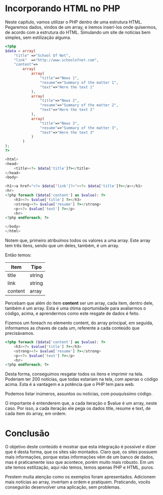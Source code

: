 # Incorporando HTML no PHP

Neste capítulo, vamos utilizar o PHP dentro de uma estrutura HTML. Pegaremos dados, vindos de um array, e  iremos inserí-los onde quisermos, de acordo com a estrutura do HTML. 
Simulando um site de notícias bem simples, sem estilização alguma.

```php
<?php
$data = array(
    "title" =>"School Of Net",
    "link"  =>"http://www.schoolofnet.com",
    "content"=>
        array(
            array(
                "title"=>"News 1",
                "resume"=>"Summary of the matter 1",
                "text"=>"Here the text 1"
            ),
            array(
                "title"=>"News 2",
                "resume"=>"Summary of the matter 2",
                "text"=>"Here the text 2"
            ),
            array(
                "title"=>"News 3",
                "resume"=>"Summary of the matter 3",
                "text"=>"Here the text 3"
            )
        )
);
?>

<html>
<head>
    <title><?= $data['title']?></title>
</head>
<body>

<h1><a href="<?= $data['link']?>"><?= $data['title']?></a></h1>
<hr>
<?php foreach ($data['content'] as $value): ?>
    <h3><?= $value['title'] ?></h3>
    <strong><?= $value['resume'] ?></strong>
    <p><?= $value['text'] ?></p>
    <hr>
<?php endforeach; ?>

</body>
</html>
```

Notem que, primeiro atribuímos todos os valores a uma array. Este array tem três itens, sendo que um deles, também, é um array.

Então temos:

Item | Tipo
------ | ------
title | string
link | string
content | array

Percebam que além do item **content** ser um array, cada item, dentro dele, também é um array. Esta é uma ótima oportunidade para avaliarmos o código, acima, e aprendermos como este resgate de dados é feito.

Fizemos um foreach no elemento content, do array principal, em seguida, informamos as chaves de cada um, referente a cada conteúdo que precisávamos.

```php
<?php foreach ($data['content'] as $value): ?>
    <h3><?= $value['title'] ?></h3>
    <strong><?= $value['resume'] ?></strong>
    <p><?= $value['text'] ?></p>
    <hr>
<?php endforeach; ?>
```

Desta forma, conseguimos resgatar todos os itens e imprimir na tela. Poderiam ter 200 notícias, que todas estariam na tela, com apenas o código acima. Esta é a vantagem e a potência que o PHP tem para web.

Podemos listar inúmeros, assuntos ou notícias, com pouquíssimo código.

O importante é entenderem que, a cada iteração o $value é um array, neste caso. Por isso, a cada iteração ele pega os dados title, resume e text, de cada item do array, em ordem.

# Conclusão

O objetivo deste conteúdo é mostrar que esta integração é possível e dizer que é desta forma, que os sites são montados. Claro que, os sites possuem mais informações, porque estas informações vêm de um banco de dados, mas é praticamente isso que acontece, porém muito mais robusto. 
Em um site temos estilização, aqui não temos, temos apenas PHP e HTML, puros.

Prestem muita atenção como os exemplos foram apresentados. 
Adicionem mais notícias ao array, invertam a ordem e pratiquem. 
Praticando, vocês conseguirão desenvolver uma aplicação, sem problemas.